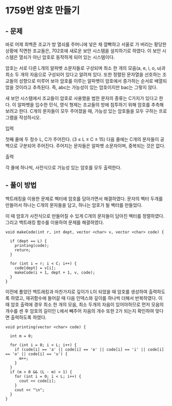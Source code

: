 # 1759번 암호 만들기

## - 문제
바로 어제 최백준 조교가 방 열쇠를 주머니에 넣은 채 깜빡하고 서울로 가 버리는 황당한 상황에 직면한 조교들은, 702호에 새로운 보안 시스템을 설치하기로 하였다. 이 보안 시스템은 열쇠가 아닌 암호로 동작하게 되어 있는 시스템이다.

암호는 서로 다른 L개의 알파벳 소문자들로 구성되며 최소 한 개의 모음(a, e, i, o, u)과 최소 두 개의 자음으로 구성되어 있다고 알려져 있다. 또한 정렬된 문자열을 선호하는 조교들의 성향으로 미루어 보아 암호를 이루는 알파벳이 암호에서 증가하는 순서로 배열되었을 것이라고 추측된다. 즉, abc는 가능성이 있는 암호이지만 bac는 그렇지 않다.

새 보안 시스템에서 조교들이 암호로 사용했을 법한 문자의 종류는 C가지가 있다고 한다. 이 알파벳을 입수한 민식, 영식 형제는 조교들의 방에 침투하기 위해 암호를 추측해 보려고 한다. C개의 문자들이 모두 주어졌을 때, 가능성 있는 암호들을 모두 구하는 프로그램을 작성하시오.

입력

첫째 줄에 두 정수 L, C가 주어진다. (3 ≤ L ≤ C ≤ 15) 다음 줄에는 C개의 문자들이 공백으로 구분되어 주어진다. 주어지는 문자들은 알파벳 소문자이며, 중복되는 것은 없다.

출력

각 줄에 하나씩, 사전식으로 가능성 있는 암호를 모두 출력한다.

## - 풀이 방법
백트래킹을 이용한 문제로 벡터에 암호를 담아가면서 해결하였다. 문자의 벡터 두개를 만들어서 하나는 C개의 문자들을 담고, 하나는 암호가 될 벡터를 만들었다.

이 때 암호가 사전식으로 만들어질 수 있게 C개의 문자들이 담아진 벡터를 정렬하였다. 그리고 백트래킹 함수를 이용하여 문제를 해결하였다.

    void makeCode(int r, int dept, vector <char> v, vector <char> code) {

      if (dept == L) {
        printing(code);
        return;
      }

      for (int i = r; i < C; i++) {
        code[dept] = v[i];
        makeCode(i + 1, dept + 1, v, code);
      }
    }

이전에 풀었던 백트래킹과 마찬가지로 깊이가 L이 되었을 때 암호를 생성하여 출력하도록 하였고, 재귀함수에 들어갈 때 다음 인덱스와 깊이를 하나씩 더해서 반복하였다. 이 때 암호 출력에 경우 최소 한 개의 모음, 최소 두개의 자음이 있어야하므로 먼저 모음의 개수를 센 후 암호의 길이인 L에서 빼주어 자음의 개수 또한 2가 되는지 확인하여 맞다면 출력하도록 하였다.

    void printing(vector <char> code) {

      int m = 0;

      for (int i = 0; i < L; i++) {
        if (code[i] == 'a' || code[i] == 'e' || code[i] == 'i' || code[i] == 'o' || code[i] == 'u') {
          m++;
        }
      }
      if (m > 0 && (L - m) > 1) {
        for (int i = 0; i < L; i++) {
          cout << code[i];
        }
        cout << "\n";
      }
    }
